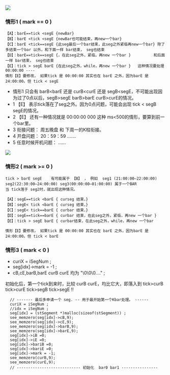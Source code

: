 ![](https://github.com/asialiugf/blogs/blob/master/uquant/k_calculte001.PNG)
### 情形1 ( mark == 0 )
```
【A】：barE==tick <segE {newBar}
【B】：barE <tick <segE {newBar也可能结束，再new一个bar}
【C】：barE <tick==segE {此seg最后一个bar结束，此seg之外紧临再new一个bar} 除了多结束一个bar 以外，和下面一样 bar结束， seg也结束 
【D】：barE==tick==segE {，在此seg之外，紧临，再new 一个bar }          和后面一样 bar结束， seg也结束 
【E】：tick > segE barE {在此seg之外，while，再new 一个bar }   这种情况要处理 00:00:00 ----
情形【E】要修改， 如果tick 是 00:00:00 其实也在 barE 之外，因为barE 是 24:00:00。但 tick < segE
```
- 情形1 只会有 barB<barE 还是 curB<curE 还是 segB<segE，不可能出现因为过了0点以后，segB>segE barB>barE curB>curE的情况。
- 1 【E】 表示tick落在了seg之外。因为0点问题，可能会出现 tick < segB segE的情况。
- 2 【E】 还有一种情况就是 00:00:00 000 这种 ms<500的情形，要算到前一个bar里。
- 3 衔接问题： 周五晚盘 和 下周一的K柱衔接。
- 4 开盘问题： 20：59：59 .......
- 5 任意时候开机问题： ......

![](https://github.com/asialiugf/blogs/blob/master/uquant/k_calculte002.PNG)
### 情形2 ( mark >= 0 )
```
tick > barE segE    有可能属于 【B】 ， 例如  seg1 (21:00:00—22:00:00) seg2(22:30:00—24:00:00) seg3(00:00:00—01:00:00) 属于一个BAR
当 tick落于 seg2时，就出现这种情况。

【A】：segE==tick <barE { curseg 结束，}
【B】：segE< tick <barE { curseg 结束，}
【C】：segE< tick==barE { curbar 结束，}
【D】：segE==tick==barE { curbar 结束，在此seg之外，紧临，再new 一个bar }
【E】：tick > segE barE { curbar结束，在此seg之外，while，再new 一个bar 

情形【E】要修改， 如果tick 是 00:00:00 其实也在 barE 之外，因为barE 是 24:00:00。但 tick < barE

```
### 情形3 ( mark <  0 )
- curiX = iSegNum ;
- seg[idx]->mark = -1 ;
- cB,cE,barB,barE curB curE 均为 "\0\0\0...." ;

初始化后，第一个tick到来时，比较 curB curE，均比它大，即落入到 tick>curB tick>curE tick>segB tick>segE !!

```
  // ------- 最后多申请一个 seg. -- 用于最开始第一个Kbar处理。 ------
  curiX = iSegNum ;
  //idx = iSegNum ;
  seg[idx] = (stSegment *)malloc(sizeof(stSegment)) ;
  see_memzero(seg[idx]->cB,9);
  see_memzero(seg[idx]->cE,9);
  see_memzero(seg[idx]->barB,9);
  see_memzero(seg[idx]->barE,9);
  seg[idx]->iB =0;
  seg[idx]->iE =0;
  seg[idx]->bariB =0;
  seg[idx]->bariE =0;
  seg[idx]->mark = -1;
  see_memzero(curB,9);
  see_memzero(curE,9);
  // ---------------------------- 初始化  bar0 bar1 ----------------
```
